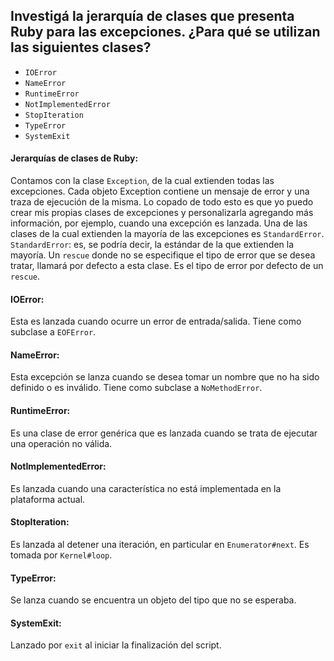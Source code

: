 ## Investigá la jerarquía de clases que presenta Ruby para las excepciones. ¿Para qué se utilizan las siguientes clases?

  + `IOError`
  + `NameError`
  + `RuntimeError`
  + `NotImplementedError`
  + `StopIteration`
  + `TypeError`
  + `SystemExit`

#### Jerarquías de clases de Ruby:

  Contamos con la clase `Exception`, de la cual extienden todas las excepciones. Cada objeto Exception contiene un mensaje de error y
una traza de ejecución de la misma. Lo copado de todo esto es que yo puedo crear mis propias clases de excepciones y personalizarla
agregando más información, por ejemplo, cuando una excepción es lanzada.
  Una de las clases de la cual extienden la mayoría de las excepciones es `StandardError`.
  `StandardError`: es, se podría decir, la estándar de la que extienden la mayoría. Un `rescue` donde no se especifique el
tipo de error que se desea tratar, llamará por defecto a esta clase. Es el tipo de error por defecto de un `rescue`.

#### IOError:
  Esta es lanzada cuando ocurre un error de entrada/salida. Tiene como subclase a `EOFError`.

#### NameError:
  Esta excepción se lanza cuando se desea tomar un nombre que no ha sido definido o es inválido. Tiene como subclase a `NoMethodError`.

#### RuntimeError:
  Es una clase de error genérica que es lanzada cuando se trata de ejecutar una operación no válida.

#### NotImplementedError:
  Es lanzada cuando una característica no está implementada en la plataforma actual.

#### StopIteration:
  Es lanzada al detener una iteración, en particular en `Enumerator#next`. Es tomada por `Kernel#loop`.

#### TypeError:
  Se lanza cuando se encuentra un objeto del tipo que no se esperaba.

#### SystemExit:
  Lanzado por `exit` al iniciar la finalización del script.

